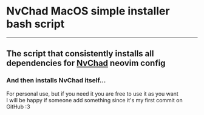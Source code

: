 # NvChad MacOS simple installer bash script
---

## The script that consistently installs all dependencies for [NvChad](https://nvchad.com) neovim config
### And then installs NvChad itself...

For personal use, but if you need it you are free to use it as you want  
I will be happy if someone add something since it's my first commit on GitHub :3 
